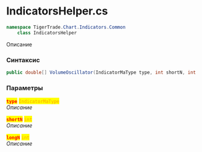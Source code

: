 
# IndicatorsHelper.cs
```csharp
namespace TigerTrade.Chart.Indicators.Common  
    class IndicatorsHelper
```

Описание

### Синтаксис
```csharp
public double[] VolumeOscillator(IndicatorMaType type, int shortN, int longN)
```

### Параметры  
<mark style="color:red;">**`type`**</mark> <mark style="color:orange;">`IndicatorMaType`</mark>  
 *Описание*  
  
<mark style="color:red;">**`shortN`**</mark> <mark style="color:orange;">`int`</mark>  
 *Описание*  
  
<mark style="color:red;">**`longN`**</mark> <mark style="color:orange;">`int`</mark>  
 *Описание*  
  

                    
                    